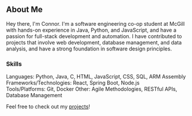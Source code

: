 ## About Me

Hey there, I'm Connor. I'm a software engineering co-op student at McGill with hands-on experience in Java, Python, and JavaScript, and have a passion for full-stack development and automation. I have contributed to projects that involve web development, database management, and data analysis, and have a strong foundation in software design principles.

<!-- I am currently seeking opportunities where I can apply my skills in real-world environments and continue to learn and grow as a developer. -->

### Skills
Languages: Python, Java, C, HTML, JavaScript, CSS, SQL, ARM Assembly  
Frameworks/Technologies: React, Spring Boot, Node.js  
Tools/Platforms: Git, Docker
Other: Agile Methodologies, RESTful APIs, Database Management  

Feel free to check out my [projects](https://github.com/C-Tate?tab=repositories)!

<!--
**C-Tate/C-Tate** is a ✨ _special_ ✨ repository because its `README.md` (this file) appears on your GitHub profile.

Here are some ideas to get you started:

- 🔭 I’m currently working on ...
- 🌱 I’m currently learning ...
- 👯 I’m looking to collaborate on ...
- 🤔 I’m looking for help with ...
- 💬 Ask me about ...
- 📫 How to reach me: ...
- 😄 Pronouns: ...
- ⚡ Fun fact: ...
-->
